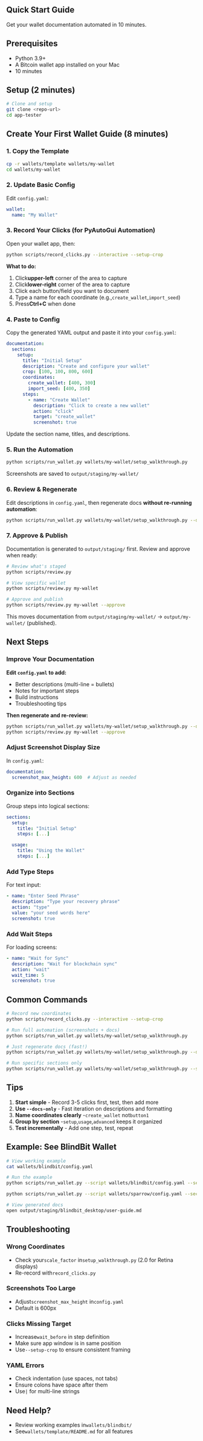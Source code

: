 
## Quick Start Guide

Get your wallet documentation automated in 10 minutes.

## Prerequisites

- Python 3.9+
- A Bitcoin wallet app installed on your Mac
- 10 minutes

## Setup (2 minutes)

```bash
# Clone and setup
git clone <repo-url>
cd app-tester
```

## Create Your First Wallet Guide (8 minutes)

### 1. Copy the Template

```bash
cp -r wallets/template wallets/my-wallet
cd wallets/my-wallet
```

### 2. Update Basic Config

Edit `config.yaml`:

```yaml
wallet:
  name: "My Wallet"
```

### 3. Record Your Clicks (for PyAutoGui Automation)

Open your wallet app, then:

```bash
python scripts/record_clicks.py --interactive --setup-crop
```

**What to do:**

1. Click**upper-left** corner of the area to capture
2. Click**lower-right** corner of the area to capture
3. Click each button/field you want to document
4. Type a name for each coordinate (e.g.,`create_wallet`,`import_seed`)
5. Press**Ctrl+C** when done

### 4. Paste to Config

Copy the generated YAML output and paste it into your `config.yaml`:

```yaml
documentation:
  sections:
    setup:
      title: "Initial Setup"
      description: "Create and configure your wallet"
      crop: [100, 100, 800, 600]
      coordinates:
        create_wallet: [400, 300]
        import_seed: [400, 350]
      steps:
        - name: "Create Wallet"
          description: "Click to create a new wallet"
          action: "click"
          target: "create_wallet"
          screenshot: true
```

Update the section name, titles, and descriptions.

### 5. Run the Automation

```bash
python scripts/run_wallet.py wallets/my-wallet/setup_walkthrough.py
```

Screenshots are saved to `output/staging/my-wallet/`

### 6. Review & Regenerate

Edit descriptions in `config.yaml`, then regenerate docs **without re-running automation**:

```bash
python scripts/run_wallet.py wallets/my-wallet/setup_walkthrough.py --docs-only
```

### 7. Approve & Publish

Documentation is generated to `output/staging/` first. Review and approve when ready:

```bash
# Review what's staged
python scripts/review.py

# View specific wallet
python scripts/review.py my-wallet

# Approve and publish
python scripts/review.py my-wallet --approve
```

This moves documentation from `output/staging/my-wallet/` → `output/my-wallet/` (published).

## Next Steps

### Improve Your Documentation

**Edit `config.yaml` to add:**

- Better descriptions (multi-line = bullets)
- Notes for important steps
- Build instructions
- Troubleshooting tips

**Then regenerate and re-review:**

```bash
python scripts/run_wallet.py wallets/my-wallet/setup_walkthrough.py --docs-only
python scripts/review.py my-wallet --approve
```

### Adjust Screenshot Display Size

In `config.yaml`:

```yaml
documentation:
  screenshot_max_height: 600  # Adjust as needed
```

### Organize into Sections

Group steps into logical sections:

```yaml
sections:
  setup:
    title: "Initial Setup"
    steps: [...]

  usage:
    title: "Using the Wallet"
    steps: [...]
```

### Add Type Steps

For text input:

```yaml
- name: "Enter Seed Phrase"
  description: "Type your recovery phrase"
  action: "type"
  value: "your seed words here"
  screenshot: true
```

### Add Wait Steps

For loading screens:

```yaml
- name: "Wait for Sync"
  description: "Wait for blockchain sync"
  action: "wait"
  wait_time: 5
  screenshot: true
```

## Common Commands

```bash
# Record new coordinates
python scripts/record_clicks.py --interactive --setup-crop

# Run full automation (screenshots + docs)
python scripts/run_wallet.py wallets/my-wallet/setup_walkthrough.py

# Just regenerate docs (fast!)
python scripts/run_wallet.py wallets/my-wallet/setup_walkthrough.py --docs-only

# Run specific sections only
python scripts/run_wallet.py wallets/my-wallet/setup_walkthrough.py --sections setup
```

## Tips

1. **Start simple** - Record 3-5 clicks first, test, then add more
2. **Use `--docs-only`** - Fast iteration on descriptions and formatting
3. **Name coordinates clearly** -`create_wallet` not`button1`
4. **Group by section** -`setup`,`usage`,`advanced` keeps it organized
5. **Test incrementally** - Add one step, test, repeat

## Example: See BlindBit Wallet

```bash
# View working example
cat wallets/blindbit/config.yaml

# Run the example
python scripts/run_wallet.py --script wallets/blindbit/config.yaml --sections setup overview sending receiving --docs-only

python scripts/run_wallet.py --script wallets/sparrow/config.yaml --sections setup overview sending sending_contacts --docs-only

# View generated docs
open output/staging/blindbit_desktop/user-guide.md
```

## Troubleshooting

### Wrong Coordinates

- Check your`scale_factor` in`setup_walkthrough.py` (2.0 for Retina displays)
- Re-record with`record_clicks.py`

### Screenshots Too Large

- Adjust`screenshot_max_height` in`config.yaml`
- Default is 600px

### Clicks Missing Target

- Increase`wait_before` in step definition
- Make sure app window is in same position
- Use`--setup-crop` to ensure consistent framing

### YAML Errors

- Check indentation (use spaces, not tabs)
- Ensure colons have space after them
- Use`|` for multi-line strings

## Need Help?

- Review working examples in`wallets/blindbit/`
- See`wallets/template/README.md` for all features
